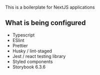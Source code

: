 This is a boilerplate for NextJS applications

## What is being configured

-  Typescript
-  ESlint
-  Prettier
-  Husky / lint-staged
-  Jest / react testing library
-  Styled components
-  Storybook 6.3.6
